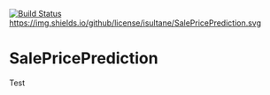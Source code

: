 [![Build Status](https://travis-ci.org/isultane/SalePricePrediction.svg?branch=master)](https://travis-ci.org/isultane/SalePricePrediction) https://img.shields.io/github/license/isultane/SalePricePrediction.svg
# SalePricePrediction
Test
